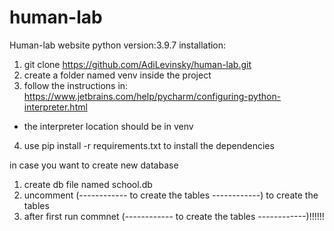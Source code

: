 # human-lab
Human-lab website
python version:3.9.7
installation:
1. git clone https://github.com/AdiLevinsky/human-lab.git
2. create a folder named venv inside the project
3. follow the instructions in:
https://www.jetbrains.com/help/pycharm/configuring-python-interpreter.html
* the interpreter location should be in venv
4. use pip install -r requirements.txt to install the dependencies

in case you want to create new database
1. create db file named school.db
2. uncomment (------------ to create the tables ------------) to create the tables
3. after first run commnet (------------ to create the tables ------------)!!!!!!
